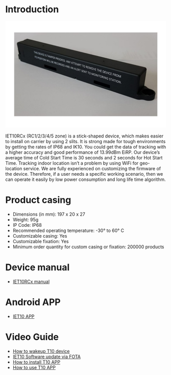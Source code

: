 # Introduction
![Alt](Document/pics/IET10RCx_device.jpeg "IET10RCx")

IET10RCx (RC1/2/3/4/5 zone) is a stick-shaped device, which makes easier to install on carrier by using 2 slits. It is strong made for tough environments by getting the rates of IP68 and IK10. You could get the data of tracking with a higher accuracy and good performance of 13.99dBm EiRP. Our device’s average time of Cold Start Time is 30 seconds and 2 seconds for Hot Start Time. Tracking indoor location isn’t a problem by using WiFi for geo-location service. We are fully experienced on customizing the firmware of the device. Therefore, if a user needs a specific working scenario, then we can operate it easily by low power consumption and long life time algorithm.

# Product casing

- Dimensions (in mm): 197 x 20 x 27
- Weight: 95g
- IP Code: IP68
- Recommended operating temperature: -30° to 60° C
- Customizable casing: Yes
- Customizable fixation: Yes
- Minimum order quantity for custom casing or fixation: 200000 products

# Device manual
 - [IET10RCx manual](Document/Manual/IET10RCx_Specification_V1.5_230215.pdf)

# Android APP
 - [IET10 APP](APP/app-t10-DeepSleep.apk)

# Video Guide
 - [How to wakeup T10 device](https://youtu.be/c4ZIfsw5Sbc)
 - [IET10 Software update via FOTA](https://youtu.be/VrODB4L6qRI)
 - [How to install T10 APP](https://youtu.be/ozPBaetLIXw)
 - [How to use T10 APP](https://youtu.be/4y1o_CUOvuA)
